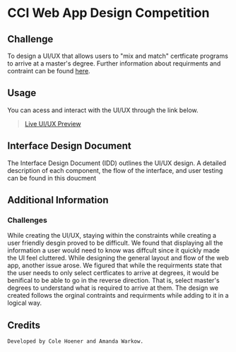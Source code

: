 # CCI Web App Design Competition

## Challenge

To design a UI/UX that allows users to "mix and match" certficate programs to arrive at a master's degree.
Further information about requirments and contraint can be found [here](https://drexel.edu/cci/student-experience/awards-scholarships/cci-web-app-design-competition/ ).

## Usage

You can acess and interact with the UI/UX through the link below.

> [Live UI/UX Preview](https://xd.adobe.com/view/5d831571-0dd4-471d-b237-2e0011e853da-08d0/?fullscreen )

## Interface Design Document

The Interface Design Document (IDD) outlines the UI/UX design. A detailed description of each component, the flow of the interface, and user testing can be found in this doucment

## Additional Information

### Challenges

While creating the UI/UX, staying within the constraints while creating a user friendly desgin proved to be difficult. We found that displaying all the information a user would need to know was diffcult since it quickly made the UI feel cluttered. While designing the general layout and flow of the web app, another issue arose. We figured that while the requirments state that the user needs to only select certficates to arrive at degrees, it would be benifical to be able to go in the reverse direction. That is, select master's degrees to understand what is required to arrive at them. The design we created follows the orginal contraints and requirments while adding to it in a logical way.

## Credits
    Developed by Cole Hoener and Amanda Warkow.
